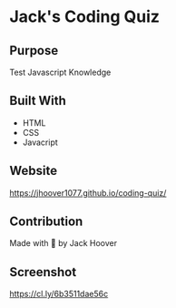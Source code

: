 # Jack's Coding Quiz
## Purpose
Test Javascript Knowledge

## Built With 
* HTML
* CSS
* Javacript

## Website
https://jhoover1077.github.io/coding-quiz/

## Contribution
Made with 🖤 by Jack Hoover

## Screenshot
https://cl.ly/6b3511dae56c
